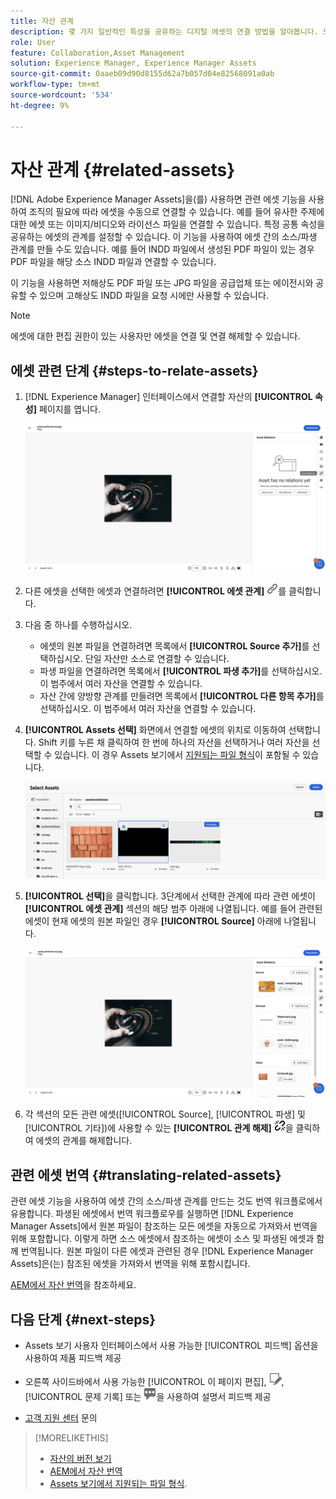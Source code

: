 ```yaml
---
title: 자산 관계
description: 몇 가지 일반적인 특성을 공유하는 디지털 에셋의 연결 방법을 알아봅니다. 또한 에셋 관계를 사용하여 디지털 에셋 간의 소스에서 파생된 관계를 만듭니다.
role: User
feature: Collaboration,Asset Management
solution: Experience Manager, Experience Manager Assets
source-git-commit: 0aaeb09d90d8155d62a7b057d04e82568091a0ab
workflow-type: tm+mt
source-wordcount: '534'
ht-degree: 9%

---
```


# 자산 관계 {#related-assets}

[!DNL Adobe Experience Manager Assets]을(를) 사용하면 관련 에셋 기능을 사용하여 조직의 필요에 따라 에셋을 수동으로 연결할 수 있습니다. 예를 들어 유사한 주제에 대한 에셋 또는 이미지/비디오와 라이선스 파일을 연결할 수 있습니다. 특정 공통 속성을 공유하는 에셋의 관계를 설정할 수 있습니다. 이 기능을 사용하여 에셋 간의 소스/파생 관계를 만들 수도 있습니다. 예를 들어 INDD 파일에서 생성된 PDF 파일이 있는 경우 PDF 파일을 해당 소스 INDD 파일과 연결할 수 있습니다.

이 기능을 사용하면 저해상도 PDF 파일 또는 JPG 파일을 공급업체 또는 에이전시와 공유할 수 있으며 고해상도 INDD 파일을 요청 시에만 사용할 수 있습니다.

>[!NOTE]
>
>에셋에 대한 편집 권한이 있는 사용자만 에셋을 연결 및 연결 해제할 수 있습니다.

## 에셋 관련 단계 {#steps-to-relate-assets}

1. [!DNL Experience Manager] 인터페이스에서 연결할 자산의 **[!UICONTROL 속성]** 페이지를 엽니다.

   ![에셋과 연결할 에셋의 속성 페이지를 엽니다](assets/asset-properties-relate-assets.png)

1. 다른 에셋을 선택한 에셋과 연결하려면 **[!UICONTROL 에셋 관계]** ![에셋 관계](assets/do-not-localize/link-relate.png)를 클릭합니다.
1. 다음 중 하나를 수행하십시오.

   * 에셋의 원본 파일을 연결하려면 목록에서 **[!UICONTROL Source 추가]**&#x200B;를 선택하십시오. 단일 자산만 소스로 연결할 수 있습니다.
   * 파생 파일을 연결하려면 목록에서 **[!UICONTROL 파생 추가]**&#x200B;를 선택하십시오. 이 범주에서 여러 자산을 연결할 수 있습니다.
   * 자산 간에 양방향 관계를 만들려면 목록에서 **[!UICONTROL 다른 항목 추가]**&#x200B;를 선택하십시오. 이 범주에서 여러 자산을 연결할 수 있습니다.

1. **[!UICONTROL Assets 선택]** 화면에서 연결할 에셋의 위치로 이동하여 선택합니다. Shift 키를 누른 채 클릭하여 한 번에 하나의 자산을 선택하거나 여러 자산을 선택할 수 있습니다. 이 경우 Assets 보기에서 [지원되는 파일 형식](supported-file-formats.md)이 포함될 수 있습니다.

   ![관련 에셋 추가](assets/add-related-asset.png)

1. **[!UICONTROL 선택]**&#x200B;을 클릭합니다. 3단계에서 선택한 관계에 따라 관련 에셋이 **[!UICONTROL 에셋 관계]** 섹션의 해당 범주 아래에 나열됩니다. 예를 들어 관련된 에셋이 현재 에셋의 원본 파일인 경우 **[!UICONTROL Source]** 아래에 나열됩니다.

   ![Assets 관계 예](assets/asset-relations-example.png)

1. 각 섹션의 모든 관련 에셋([!UICONTROL Source], [!UICONTROL 파생] 및 [!UICONTROL 기타])에 사용할 수 있는 **[!UICONTROL 관계 해제]** ![에셋 관계 해제](assets/do-not-localize/link-unrelate-icon.png)을 클릭하여 에셋의 관계를 해제합니다.

## 관련 에셋 번역 {#translating-related-assets}

관련 에셋 기능을 사용하여 에셋 간의 소스/파생 관계를 만드는 것도 번역 워크플로에서 유용합니다. 파생된 에셋에서 번역 워크플로우를 실행하면 [!DNL Experience Manager Assets]에서 원본 파일이 참조하는 모든 에셋을 자동으로 가져와서 번역을 위해 포함합니다. 이렇게 하면 소스 에셋에서 참조하는 에셋이 소스 및 파생된 에셋과 함께 번역됩니다. 원본 파일이 다른 에셋과 관련된 경우 [!DNL Experience Manager Assets]은(는) 참조된 에셋을 가져와서 번역을 위해 포함시킵니다.

[AEM에서 자산 번역](https://experienceleague.adobe.com/ko/docs/experience-manager-cloud-service/content/assets/admin/translate-assets)을 참조하세요.

## 다음 단계 {#next-steps}

* Assets 보기 사용자 인터페이스에서 사용 가능한 [!UICONTROL 피드백] 옵션을 사용하여 제품 피드백 제공

* 오른쪽 사이드바에서 사용 가능한 [!UICONTROL 이 페이지 편집], ![페이지 편집](assets/do-not-localize/edit-page.png), [!UICONTROL 문제 기록] 또는 ![GitHub 문제 생성](assets/do-not-localize/github-issue.png)을 사용하여 설명서 피드백 제공

* [고객 지원 센터](https://experienceleague.adobe.com/ko?support-solution=General#support) 문의

>[!MORELIKETHIS]
>
>* [자산의 버전 보기](manage-organize.md#view-versions)
>* [AEM에서 자산 번역](https://experienceleague.adobe.com/ko/docs/experience-manager-cloud-service/content/assets/admin/translate-assets)
>* [Assets 보기에서 지원되는 파일 형식](supported-file-formats.md).
